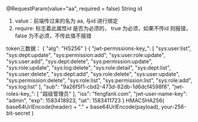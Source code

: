 @RequestParam(value="aa", required = false)  String id
1. value：前端传过来的名为 aa, 与id 进行绑定
2. require: 标志着此属性id 是否为必须的， true 为必须，如果不传id 则报错，false 为不必须，不传此值不报错


token三数据：
{
  "alg": "HS256"
}
{
  "jwt-permissions-key_": [
    "sys:user:list",
    "sys:dept:update",
    "sys:permission:add",
    "sys:user:role:update",
    "sys:user:add",
    "sys:dept:delete",
    "sys:permission:update",
    "sys:role:update",
    "sys:log:delete",
    "sys:role:detail",
    "sys:dept:list",
    "sys:user:delete",
    "sys:dept:add",
    "sys:role:delete",
    "sys:user:update",
    "sys:permission:delete",
    "sys:role:list",
    "sys:permission:list",
    "sys:role:add",
    "sys:log:list"
  ],
  "sub": "9a26f5f1-cbd2-473d-82db-1d6dcf4598f8",
  "jwt-roles-key_": [
    "超级管理员"
  ],
  "iss": "fengfanli.com",
  "jwt-user-name-key": "admin",
  "exp": 1583418923,
  "iat": 1583411723
}
HMACSHA256(
  base64UrlEncode(header) + "." +
  base64UrlEncode(payload),
  your-256-bit-secret
)